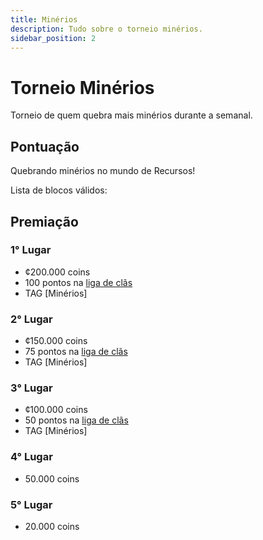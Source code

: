 ```yaml
---
title: Minérios
description: Tudo sobre o torneio minérios.
sidebar_position: 2
---
```


# Torneio Minérios

Torneio de quem quebra mais minérios durante a semanal.

## Pontuação

Quebrando minérios no mundo de Recursos!

Lista de blocos válidos:

## Premiação

### 1° Lugar

- ¢200.000 coins
- 100 pontos na [liga de clãs](https://armamc.com/liga)
- TAG [Minérios]

### 2° Lugar

- ¢150.000 coins
- 75 pontos na [liga de clãs](https://armamc.com/liga)
- TAG [Minérios]

### 3° Lugar

- ¢100.000 coins
- 50 pontos na [liga de clãs](https://armamc.com/liga)
- TAG [Minérios]

### 4° Lugar

- 50.000 coins

### 5° Lugar

- 20.000 coins